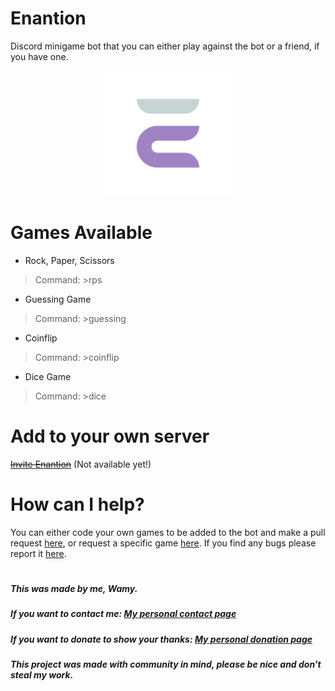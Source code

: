 # Enantion

Discord minigame bot that you can either play against the bot or a friend, if you have one.

<div align="center">
  <img src="/assets/enantion.png" height="200">
</div>

# Games Available
- Rock, Paper, Scissors
> Command: >rps
- Guessing Game
> Command: >guessing
- Coinflip
> Command: >coinflip
- Dice Game
> Command: >dice

# Add to your own server

~~[Invite Enantion](https://github.com/Wamy-Dev/Enantion)~~ (Not available yet!)

# How can I help?

You can either code your own games to be added to the bot and make a pull request [here](https://github.com/Wamy-Dev/Enantion/compare), or request a specific game [here](https://github.com/Wamy-Dev/Enantion/issues/new/choose). If you find any bugs please report it [here](https://github.com/Wamy-Dev/Enantion/issues/new/choose).

#

##### This was made by me, Wamy.
##### If you want to contact me: [My personal contact page](https://homeonacloud.com/pages/contactme.html)
##### If you want to donate to show your thanks: [My personal donation page](https://homeonacloud.com/pages/donate.html)
##### This project was made with community in mind, please be nice and don't steal my work.
